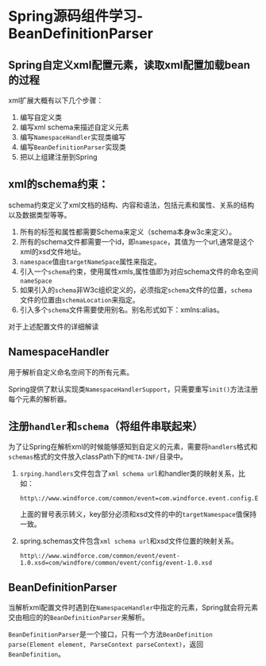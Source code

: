 # Spring源码组件学习-BeanDefinitionParser

## Spring自定义xml配置元素，读取xml配置加载bean的过程

xml扩展大概有以下几个步骤：

1. 编写自定义类
2. 编写xml schema来描述自定义元素
3. 编写`NamespaceHandler`实现类编写
4. 编写`BeanDefinitionParser`实现类
5. 把以上组建注册到Spring

## xml的schema约束：

schema约束定义了xml文档的结构、内容和语法，包括元素和属性、关系的结构以及数据类型等等。

1. 所有的标签和属性都需要Schema来定义（schema本身w3c来定义）。
2. 所有的schema文件都需要一个id，即`namespace`，其值为一个url,通常是这个xml的xsd文件地址。
3. `namespace`值由`targetNameSpace`属性来指定。
4. 引入一个`schema`约束，使用属性xmls,属性值即为对应schema文件的命名空间`nameSpace`
5. 如果引入的`schema`非W3c组织定义的，必须指定`schema`文件的位置，`schema`文件的位置由`schemaLocation`来指定。
6. 引入多个`schema`文件需要使用别名。别名形式如下：xmlns:alias。

对于上述配置文件的详细解读

## NamespaceHandler

用于解析自定义命名空间下的所有元素。

Spring提供了默认实现类`NamespaceHandlerSupport`，只需要重写`init()`方法注册每个元素的解析器。

## 注册`handler`和`schema`（将组件串联起来）

为了让Spring在解析xml的时候能够感知到自定义的元素，需要将`handlers`格式和`schemas`格式的文件放入classPath下的`META-INF/`目录中。

1. `srping.handlers`文件包含了`xml schema url`和handler类的映射关系，比如：

    ```handlers
    http\://www.windforce.com/common/event=com.windforce.event.config.EvenrNamespaceHandler
    ```

    上面的冒号表示转义，key部分必须和xsd文件的中的`targetNamespace`值保持一致。

2. spring.schemas文件包含`xml schema url`和xsd文件位置的映射关系。

    ```schemas
    http\://www.windforce.com/common/event/event-1.0.xsd=com/windfore/common/event/config/event-1.0.xsd
    ```

## BeanDefinitionParser

当解析xml配置文件时遇到在`NamespaceHandler`中指定的元素，Spring就会将元素交由相应的的`BeanDefinitionParser`来解析。

`BeanDefinitionParser`是一个接口，只有一个方法`BeanDefinition parse(Element element, ParseContext parseContext)`，返回`BeanDefinition`。
